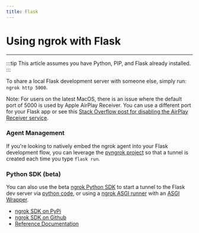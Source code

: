 ```yaml
---
title: Flask
---
```


# Using ngrok with Flask
------------

:::tip
This article assumes you have Python, PIP, and Flask already installed.
:::

To share a local Flask development server with someone else, simply run: `ngrok http 5000`.

Note: For users on the latest MacOS, there is an issue where the default port of 5000 is used by Apple AirPlay Receiver. You can use a different port for your Flask app or see this [Stack Overflow post for disabling the AirPlay Receiver service](https://stackoverflow.com/a/6982933/7282727).

### Agent Management

If you're looking to natively embed the ngrok agent into your Flask development flow, you can leverage the [pyngrok project](https://pyngrok.readthedocs.io/en/latest/integrations.html#flask) so that a tunnel is created each time you type `flask run`.

### Python SDK (beta)
You can also use the beta [ngrok Python SDK](https://github.com/ngrok/ngrok-python) to start a tunnel to the Flask dev server via [python code](https://github.com/ngrok/ngrok-python#frameworks), or using a [ngrok ASGI runner](https://github.com/ngrok/ngrok-python#asgi-runner---tunnels-to-uvicorn-gunicorn-django-and-more-with-no-code) with an [ASGI Wrapper](https://flask.palletsprojects.com/en/2.3.x/deploying/asgi/).

*   [ngrok SDK on PyPi](https://pypi.org/project/ngrok/)
*   [ngrok SDK on Github](https://github.com/ngrok/ngrok-python)
*   [Reference Documentation](https://ngrok.github.io/ngrok-python/)
